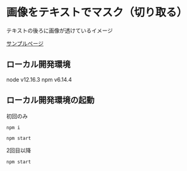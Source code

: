 # 画像をテキストでマスク（切り取る）
テキストの後ろに画像が透けているイメージ


[サンプルページ]()


## ローカル開発環境
node v12.16.3
npm v6.14.4

## ローカル開発環境の起動

初回のみ
```
npm i
```

```
npm start
```

2回目以降

```
npm start
```

